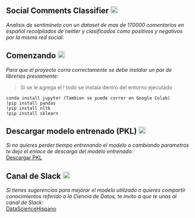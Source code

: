 ## Social Comments Classifier   <img src="https://image.flaticon.com/icons/png/512/107/107784.png" width=20>

*Analisis de sentimineto con un dataset de mas de 170000 comentarios en español recolpilados de twitter y clasificados como positivos y negativos por la misma red social.*

## Comenzando <img src="https://image.flaticon.com/icons/png/512/82/82302.png" width=20>
*Para que el proyecto corra correctamente se debe instalar un par de librerias previamente:*

>Si se le agrega el ! todo se instala dentro del entorno ejecutado
```
conda install jupyter (Tambien se puede correr en Google Colab)
!pip install pandas
!pip install nltk
!pip install sklearn
```
## Descargar modelo entrenado (PKL) <img src="https://image.flaticon.com/icons/png/512/117/117106.png" width=20>
*Si no quieres perder tiempo entrenando el modelo o cambiando parametros te dejo el enlace de descarga del modelo entrenado:*
\
[Descargar PKL](https://drive.google.com/open?id=1qke0Xh9FtmcpH-k9gOqjwWa8kUZrlbe2)

## Canal de Slack <img src="https://image.flaticon.com/icons/png/512/51/51736.png" width=20>
*Si tienes sugerencias para mejorar el modelo utilizado o quieres compartir conocimientos referido a la Ciencia de Datos, te invito a que te unas al canal de Slack:*
\
[DataScienceHispano](https://join.slack.com/t/datasciencehispana/shared_invite/zt-cmpsmzxj-7BUzG3NzNlhqh8VXPjxM_A)
